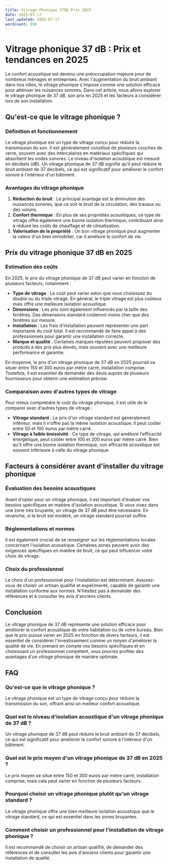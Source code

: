 ```yaml
---
title: Vitrage Phonique 37Db Prix 2025
date: 2025-07-17
last_updated: 2025-07-17
wordcount: 890
---
```


# Vitrage phonique 37 dB : Prix et tendances en 2025

Le confort acoustique est devenu une préoccupation majeure pour de nombreux ménages et entreprises. Avec l'augmentation du bruit ambiant dans nos villes, le vitrage phonique s'impose comme une solution efficace pour atténuer les nuisances sonores. Dans cet article, nous allons explorer le vitrage phonique de 37 dB, son prix en 2025 et les facteurs à considérer lors de son installation.

## Qu'est-ce que le vitrage phonique ?

### Définition et fonctionnement

Le vitrage phonique est un type de vitrage conçu pour réduire la transmission du son. Il est généralement constitué de plusieurs couches de verre, souvent avec des intercalaires en matériaux spécifiques qui absorbent les ondes sonores. Le niveau d'isolation acoustique est mesuré en décibels (dB). Un vitrage phonique de 37 dB signifie qu'il peut réduire le bruit ambiant de 37 décibels, ce qui est significatif pour améliorer le confort sonore à l'intérieur d'un bâtiment.

### Avantages du vitrage phonique

1. **Réduction du bruit** : Le principal avantage est la diminution des nuisances sonores, que ce soit le bruit de la circulation, des travaux ou des voisins.
2. **Confort thermique** : En plus de ses propriétés acoustiques, ce type de vitrage offre également une bonne isolation thermique, contribuant ainsi à réduire les coûts de chauffage et de climatisation.
3. **Valorisation de la propriété** : Un bon vitrage phonique peut augmenter la valeur d'un bien immobilier, car il améliore le confort de vie.

## Prix du vitrage phonique 37 dB en 2025

### Estimation des coûts

En 2025, le prix du vitrage phonique de 37 dB peut varier en fonction de plusieurs facteurs, notamment :

- **Type de vitrage** : Le coût peut varier selon que vous choisissez du double ou du triple vitrage. En général, le triple vitrage est plus coûteux mais offre une meilleure isolation acoustique.
- **Dimensions** : Les prix sont également influencés par la taille des fenêtres. Des dimensions standard coûteront moins cher que des fenêtres sur mesure.
- **Installation** : Les frais d'installation peuvent représenter une part importante du coût total. Il est recommandé de faire appel à des professionnels pour garantir une installation correcte.
- **Marque et qualité** : Certaines marques réputées peuvent proposer des produits à des prix plus élevés, mais souvent avec une meilleure performance et garantie.

En moyenne, le prix d'un vitrage phonique de 37 dB en 2025 pourrait se situer entre 150 et 300 euros par mètre carré, installation comprise. Toutefois, il est essentiel de demander des devis auprès de plusieurs fournisseurs pour obtenir une estimation précise.

### Comparaison avec d'autres types de vitrage

Pour mieux comprendre le coût du vitrage phonique, il est utile de le comparer avec d'autres types de vitrage :

- **Vitrage standard** : Le prix d'un vitrage standard est généralement inférieur, mais il n'offre pas la même isolation acoustique. Il peut coûter entre 50 et 100 euros par mètre carré.
- **Vitrage à faible émissivité** : Ce type de vitrage, qui améliore l'efficacité énergétique, peut coûter entre 100 et 200 euros par mètre carré. Bien qu'il offre une bonne isolation thermique, son efficacité acoustique est souvent inférieure à celle du vitrage phonique.

## Facteurs à considérer avant d'installer du vitrage phonique

### Évaluation des besoins acoustiques

Avant d'opter pour un vitrage phonique, il est important d'évaluer vos besoins spécifiques en matière d'isolation acoustique. Si vous vivez dans une zone très bruyante, un vitrage de 37 dB peut être nécessaire. En revanche, si le bruit est modéré, un vitrage standard pourrait suffire.

### Réglementations et normes

Il est également crucial de se renseigner sur les réglementations locales concernant l'isolation acoustique. Certaines zones peuvent avoir des exigences spécifiques en matière de bruit, ce qui peut influencer votre choix de vitrage.

### Choix du professionnel

Le choix d'un professionnel pour l'installation est déterminant. Assurez-vous de choisir un artisan qualifié et expérimenté, capable de garantir une installation conforme aux normes. N'hésitez pas à demander des références et à consulter les avis d'anciens clients.

## Conclusion

Le vitrage phonique de 37 dB représente une solution efficace pour améliorer le confort acoustique de votre habitation ou de votre bureau. Bien que le prix puisse varier en 2025 en fonction de divers facteurs, il est essentiel de considérer l'investissement comme un moyen d'améliorer la qualité de vie. En prenant en compte vos besoins spécifiques et en choisissant un professionnel compétent, vous pourrez profiter des avantages d'un vitrage phonique de manière optimale.

## FAQ

### Qu'est-ce que le vitrage phonique ?

Le vitrage phonique est un type de vitrage conçu pour réduire la transmission du son, offrant ainsi un meilleur confort acoustique.

### Quel est le niveau d'isolation acoustique d'un vitrage phonique de 37 dB ?

Un vitrage phonique de 37 dB peut réduire le bruit ambiant de 37 décibels, ce qui est significatif pour améliorer le confort sonore à l'intérieur d'un bâtiment.

### Quel est le prix moyen d'un vitrage phonique de 37 dB en 2025 ?

Le prix moyen se situe entre 150 et 300 euros par mètre carré, installation comprise, mais cela peut varier en fonction de plusieurs facteurs.

### Pourquoi choisir un vitrage phonique plutôt qu'un vitrage standard ?

Le vitrage phonique offre une bien meilleure isolation acoustique que le vitrage standard, ce qui est essentiel dans les zones bruyantes.

### Comment choisir un professionnel pour l'installation de vitrage phonique ?

Il est recommandé de choisir un artisan qualifié, de demander des références et de consulter les avis d'anciens clients pour garantir une installation de qualité.